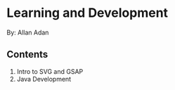 # Learning and Development 
By: Allan Adan

## Contents
1. Intro to SVG and GSAP
2. Java Development